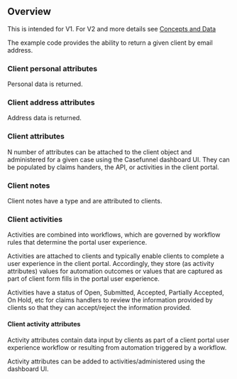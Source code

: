 ## Overview 

This is intended for V1.  For V2 and more details see [Concepts and Data](concepts-and-data.md)

The example code provides the ability to return a given client by email address. 

### Client personal attributes

Personal data is returned.

### Client address attributes

Address data is returned.

### Client attributes

N number of attributes can be attached to the client object and administered for a given case using the Casefunnel dashboard UI. They can be populated by claims handers, the API, or activities in the client portal. 

### Client notes

Client notes have a type and are attributed to clients.

### Client activities

Activities are combined into workflows, which are governed by workflow rules that determine the portal user experience.

Activities are attached to clients and typically enable clients to complete a user experience in the client portal. Accordingly, they store (as activity attributes) values for automation outcomes or values that are captured as part of client form fills in the portal user experience.

Activities have a status of Open, Submitted, Accepted, Partially Accepted, On Hold, etc for claims handlers to review the information provided by clients so that they can accept/reject the information provided.

#### Client activity attributes

Activity attributes contain data input by clients as part of a client portal user experience workflow or resulting from automation triggered by a workflow.

Activity attributes can be added to activities/administered using the dashboard UI.
